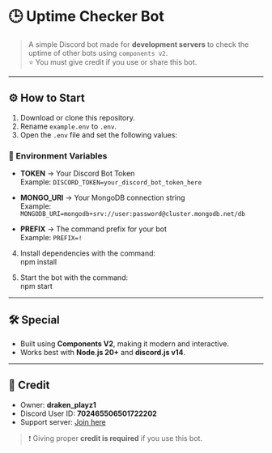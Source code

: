 # 🕒 Uptime Checker Bot

> A simple Discord bot made for **development servers** to check the uptime of other bots using `components v2`.    
> ⭐ You must give credit if you use or share this bot.  

---

## ⚙️ How to Start

1. Download or clone this repository.  
2. Rename `example.env` to `.env`.  
3. Open the `.env` file and set the following values:  

### 🔑 Environment Variables

- **TOKEN** → Your Discord Bot Token  
  Example: `DISCORD_TOKEN=your_discord_bot_token_here`  

- **MONGO_URI** → Your MongoDB connection string  
  Example: `MONGODB_URI=mongodb+srv://user:password@cluster.mongodb.net/db`  

- **PREFIX** → The command prefix for your bot  
  Example: `PREFIX=!`  

4. Install dependencies with the command:  
   npm install  

5. Start the bot with the command:  
   npm start  

---

## 🛠️ Special

- Built using **Components V2**, making it modern and interactive.  
- Works best with **Node.js 20+** and **discord.js v14**.  

---

## 📌 Credit

- Owner: **draken_playz1**  
- Discord User ID: **702465506501722202**  
- Support server: [Join here](https://discord.gg/3zvKDmNcRZ)  

> ❗ Giving proper **credit is required** if you use this bot.
